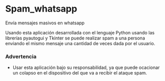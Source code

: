 # Spam_whatsapp
Envía mensajes masivos en whatsapp

Usando esta aplicación desarrollada con el lenguaje Python usando las librerías pyautogui y Tkinter se puede realizar spam a una persona enviando el mismo mensaje una cantidad de veces dada por el usuario.

### Advertencia

- Usar esta aplicación bajo su responsabilidad, ya que puede ocacionar un colapso en el dispositivo del que va a recibir el ataque spam.
